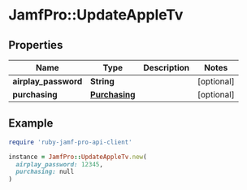 # JamfPro::UpdateAppleTv

## Properties

| Name | Type | Description | Notes |
| ---- | ---- | ----------- | ----- |
| **airplay_password** | **String** |  | [optional] |
| **purchasing** | [**Purchasing**](Purchasing.md) |  | [optional] |

## Example

```ruby
require 'ruby-jamf-pro-api-client'

instance = JamfPro::UpdateAppleTv.new(
  airplay_password: 12345,
  purchasing: null
)
```

